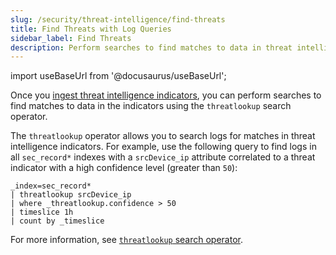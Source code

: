 ```yaml
---
slug: /security/threat-intelligence/find-threats
title: Find Threats with Log Queries
sidebar_label: Find Threats 
description: Perform searches to find matches to data in threat intelligence indicators.
---
```


import useBaseUrl from '@docusaurus/useBaseUrl';

Once you [ingest threat intelligence indicators](/docs/security/threat-intelligence/about-threat-intelligence/#ingest-threat-intelligence-indicators), you can perform searches to find matches to data in the indicators using the `threatlookup` search operator.

The `threatlookup` operator allows you to search logs for matches in threat intelligence indicators. For example, use the following query to find logs in all `sec_record*` indexes with a `srcDevice_ip` attribute correlated to a threat indicator with a high confidence level (greater than `50`): 

```
_index=sec_record*
| threatlookup srcDevice_ip
| where _threatlookup.confidence > 50
| timeslice 1h
| count by _timeslice
```

For more information, see [`threatlookup` search operator](/docs/search/search-query-language/search-operators/threatlookup/). 

<!-- Add this back once we have support for the cat search operator.
You can also [run threatlookup with the cat search operator](/docs/search/search-query-language/search-operators/threatlookup/#run-threatlookup-with-the-cat-search-operator) to search the entire store of threat intelligence indicators.
-->
